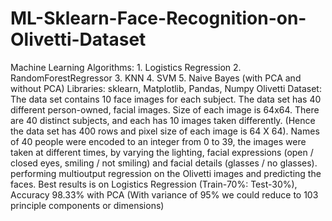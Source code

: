 # ML-Sklearn-Face-Recognition-on-Olivetti-Dataset
Machine Learning Algorithms: 1. Logistics Regression 2. RandomForestRegressor 3. KNN 4. SVM 5. Naive Bayes (with PCA and without PCA)
Libraries: sklearn, Matplotlib, Pandas, Numpy
Olivetti Dataset: 
The data set contains 10 face images for each subject. The data set has 40 different person-owned,
facial images. Size of each image is 64x64. There are 40 distinct subjects, and each has 10 images
taken differently. (Hence the data set has 400 rows and pixel size of each image is 64 X 64). Names
of 40 people were encoded to an integer from 0 to 39, the images were taken at different times,
by varying the lighting, facial expressions (open / closed eyes, smiling / not smiling) and facial
details (glasses / no glasses).
performing multioutput regression on the Olivetti images and predicting the
faces.
Best results is on Logistics Regression (Train-70%: Test-30%), Accuracy 98.33% with PCA (With variance of 95% we could reduce to 103 principle components or
dimensions)
